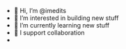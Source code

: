 - 👋 Hi, I’m @imedits
- 👀 I’m interested in building new stuff 
- 🌱 I’m currently learning new stuff  
- 💞️ I support collaboration 
- 

<!---
imedits/imedits is a ✨ special ✨ repository because its `README.md` (this file) appears on your GitHub profile.
You can click the Preview link to take a look at your changes.
--->
